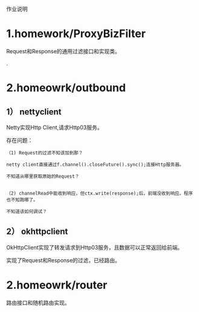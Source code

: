 
作业说明

# 1.homework/ProxyBizFilter

Request和Response的通用过滤接口和实现类。

  .

# 2.homeowrk/outbound

  ## 1） nettyclient

  Netty实现Http Client,请求Http03服务。

  存在问题：

    （1) Request的过滤不知该加到那？

    netty client直接通过f.channel().closeFuture().sync();连接Http服务器。

    不知道从哪里获取原始的Request？


    （2) channelRead中能收到响应，但ctx.write(response);后，前端没收到响应。程序也不知跑哪了。

    不知道该如何调试？


  ## 2） okhttpclient

  OkHttpClient实现了转发请求到Http03服务，且数据可以正常返回给前端。

  实现了Request和Response的过滤，已经路由。


# 2.homeowrk/router

路由接口和随机路由实现。





